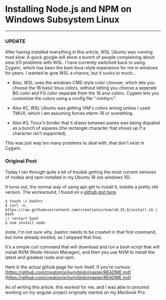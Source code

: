 # Installing Node.js and NPM on Windows Subsystem Linux
---

### UPDATE
<aside class="alert alert-danger">
After having installed everything in this article, WSL Ubuntu was running mad slow.  A quick google will show a bunch of people complaining about slow I/O problems with WSL. I have currently switched back to using Cygwin, which has been the best linux-style experience for me in windows for years.  I wanted to give WSL a chance, but it sucks to much...

 - Also, WSL uses the windows CMD style color chooser, which lets you choose the 16 basic linux colors, without letting you choose a seperate BG color and FG color separate from the 16 ansi colors. Cygwin lets you customize the colors using a config file ".minttyrc".

 - Also #2, WSL Ubuntu was getting VIM's colors wrong unless I used TMUX, which I am assuming forces xterm-16 or something.

 - Also #3, Tmux's border that it draws between panes was being dispaled as a bunch of squares (the rectangle character that shows up if a character isn't supported).

This was just way too many problems to deal with, that don't exist in Cygwin.
</aside>

### Original Post
Today I ran through quite a bit of trouble getting the most current versiosn of nodejs and npm installed in my Ubuntu 16 (on windows 10).

It turns out, the normal way of using apt-get to install it, installs a pretty old version.  The workaround, I found on a [github gist here](https://gist.github.com/micahgodbolt/8b9a338c8bab7bc147975646ea20826c).

```
$ touch ~/.bashrc
$ curl -o- https://raw.githubusercontent.com/creationix/nvm/v0.33.6/install.sh | bash
// restart bash
$ nvm install node
```
<aside class="alert alert-info">(note, I'm not sure why .bashrc needs to be created in that first command, but mine already existed, so I skipped that line).</aside>

It's a simple curl command that will download and run a bash script that will install NVM (Node Version Manager), and then you use NVM to install the latest and greatest node and npm.

Here is the actual github page for nvm itself, if you're curious:
[https://github.com/creationix/nvm/blob/master/README.md](https://github.com/creationix/nvm/blob/master/README.md)

As of writing this article, this worked for me, and I was able to proceed working on my angular project originally started on my Macbook Pro.

